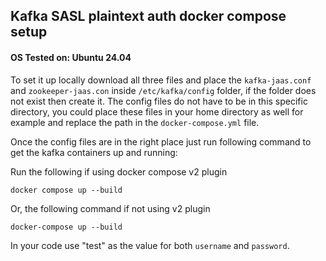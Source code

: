 ## Kafka SASL plaintext auth docker compose setup

#### OS Tested on: Ubuntu 24.04

To set it up locally download all three files and place the `kafka-jaas.conf` and `zookeeper-jaas.con` inside `/etc/kafka/config` folder, if the folder does not exist then create it.
The config files do not have to be in this specific directory, you could place these files in your home directory as well for example and replace the path in the `docker-compose.yml` file.

Once the config files are in the right place just run following command to get the kafka containers up and running:

Run the following if using docker compose v2 plugin
```
docker compose up --build
```
Or, the following command if not using v2 plugin
```
docker-compose up --build
```

In your code use "test" as the value for both `username` and `password`.
